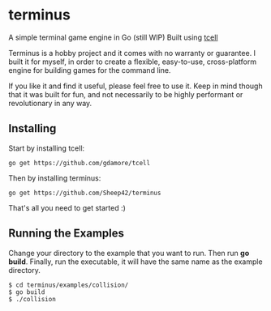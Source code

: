 # terminus
A simple terminal game engine in Go (still WIP)
Built using [tcell](https://github.com/gdamore/tcell)

Terminus is a hobby project and it comes with no warranty or guarantee. I built it for myself, in order to create a flexible, easy-to-use, cross-platform engine for building games for the command line.

If you like it and find it useful, please feel free to use it. Keep in mind though that it was built for fun, and not necessarily to be highly performant or revolutionary in any way.

## Installing

Start by installing tcell: 

    go get https://github.com/gdamore/tcell

Then by installing terminus: 
    
    go get https://github.com/Sheep42/terminus

That's all you need to get started :)

## Running the Examples

Change your directory to the example that you want to run. Then run **go build**. Finally, run the executable, it will have the same name as the example directory. 

    $ cd terminus/examples/collision/
    $ go build
    $ ./collision

<!-- ## Understanding the Engine -->
<!-- TODO: Content -->